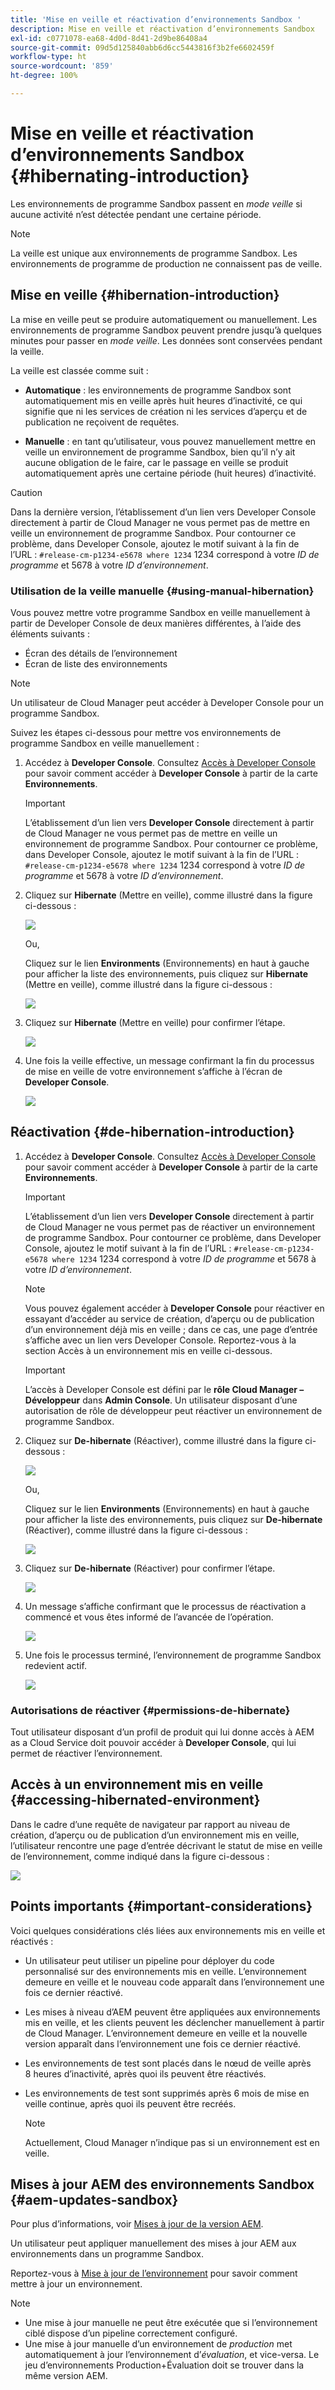 ```yaml
---
title: 'Mise en veille et réactivation d’environnements Sandbox '
description: Mise en veille et réactivation d’environnements Sandbox
exl-id: c0771078-ea68-4d0d-8d41-2d9be86408a4
source-git-commit: 09d5d125840abb6d6cc5443816f3b2fe6602459f
workflow-type: ht
source-wordcount: '859'
ht-degree: 100%

---
```


# Mise en veille et réactivation d’environnements Sandbox {#hibernating-introduction}

Les environnements de programme Sandbox passent en *mode veille* si aucune activité n’est détectée pendant une certaine période.

>[!NOTE]
>La veille est unique aux environnements de programme Sandbox. Les environnements de programme de production ne connaissent pas de veille.

## Mise en veille {#hibernation-introduction}

La mise en veille peut se produire automatiquement ou manuellement. Les environnements de programme Sandbox peuvent prendre jusqu’à quelques minutes pour passer en *mode veille*. Les données sont conservées pendant la veille.

La veille est classée comme suit :

* **Automatique** : les environnements de programme Sandbox sont automatiquement mis en veille après huit heures d’inactivité, ce qui signifie que ni les services de création ni les services d’aperçu et de publication ne reçoivent de requêtes.

* **Manuelle** : en tant qu’utilisateur, vous pouvez manuellement mettre en veille un environnement de programme Sandbox, bien qu’il n’y ait aucune obligation de le faire, car le passage en veille se produit automatiquement après une certaine période (huit heures) d’inactivité.

>[!CAUTION]
>Dans la dernière version, l’établissement d’un lien vers Developer Console directement à partir de Cloud Manager ne vous permet pas de mettre en veille un environnement de programme Sandbox. Pour contourner ce problème, dans Developer Console, ajoutez le motif suivant à la fin de l’URL : `#release-cm-p1234-e5678 where 1234` 1234 correspond à votre *ID de programme* et 5678 à votre *ID d’environnement*.

### Utilisation de la veille manuelle {#using-manual-hibernation}

Vous pouvez mettre votre programme Sandbox en veille manuellement à partir de Developer Console de deux manières différentes, à l’aide des éléments suivants :

* Écran des détails de l’environnement
* Écran de liste des environnements

>[!NOTE]
>Un utilisateur de Cloud Manager peut accéder à Developer Console pour un programme Sandbox.

Suivez les étapes ci-dessous pour mettre vos environnements de programme Sandbox en veille manuellement :

1. Accédez à **Developer Console**.
Consultez [Accès à Developer Console](/help/implementing/cloud-manager/manage-environments.md#accessing-developer-console) pour savoir comment accéder à **Developer Console** à partir de la carte **Environnements**.
   >[!IMPORTANT]
   >L’établissement d’un lien vers **Developer Console** directement à partir de Cloud Manager ne vous permet pas de mettre en veille un environnement de programme Sandbox. Pour contourner ce problème, dans Developer Console, ajoutez le motif suivant à la fin de l’URL : `#release-cm-p1234-e5678 where 1234` 1234 correspond à votre *ID de programme* et 5678 à votre *ID d’environnement*.

1. Cliquez sur **Hibernate** (Mettre en veille), comme illustré dans la figure ci-dessous :

   ![](assets/hibernate-1.png)

   Ou,

   Cliquez sur le lien **Environments** (Environnements) en haut à gauche pour afficher la liste des environnements, puis cliquez sur **Hibernate** (Mettre en veille), comme illustré dans la figure ci-dessous :

   ![](assets/hibernate-1b.png)

1. Cliquez sur **Hibernate** (Mettre en veille) pour confirmer l’étape.

   ![](assets/hibernate-2.png)

1. Une fois la veille effective, un message confirmant la fin du processus de mise en veille de votre environnement s’affiche à l’écran de **Developer Console**.

   ![](assets/hibernate-4.png)


## Réactivation {#de-hibernation-introduction}

1. Accédez à **Developer Console**.
Consultez [Accès à Developer Console](/help/implementing/cloud-manager/manage-environments.md#accessing-developer-console) pour savoir comment accéder à **Developer Console** à partir de la carte **Environnements**.

   >[!IMPORTANT]
   >L’établissement d’un lien vers **Developer Console** directement à partir de Cloud Manager ne vous permet pas de réactiver un environnement de programme Sandbox. Pour contourner ce problème, dans Developer Console, ajoutez le motif suivant à la fin de l’URL : `#release-cm-p1234-e5678 where 1234` 1234 correspond à votre *ID de programme* et 5678 à votre *ID d’environnement*.

   >[!NOTE]
   >Vous pouvez également accéder à **Developer Console** pour réactiver en essayant d’accéder au service de création, d’aperçu ou de publication d’un environnement déjà mis en veille ; dans ce cas, une page d’entrée s’affiche avec un lien vers Developer Console. Reportez-vous à la section Accès à un environnement mis en veille ci-dessous.

   >[!IMPORTANT]
   >L’accès à Developer Console est défini par le **rôle Cloud Manager – Développeur** dans **Admin Console**. Un utilisateur disposant d’une autorisation de rôle de développeur peut réactiver un environnement de programme Sandbox.

1. Cliquez sur **De-hibernate** (Réactiver), comme illustré dans la figure ci-dessous :

   ![](assets/de-hibernation-img1.png)

   Ou,

   Cliquez sur le lien **Environments** (Environnements) en haut à gauche pour afficher la liste des environnements, puis cliquez sur **De-hibernate** (Réactiver), comme illustré dans la figure ci-dessous :

   ![](assets/de-hibernate-1b.png)


1. Cliquez sur **De-hibernate** (Réactiver) pour confirmer l’étape.

   ![](assets/de-hibernation-img2.png)

1. Un message s’affiche confirmant que le processus de réactivation a commencé et vous êtes informé de l’avancée de l’opération.

   ![](assets/de-hibernation-img3.png)

1. Une fois le processus terminé, l’environnement de programme Sandbox redevient actif.

   ![](assets/de-hibernation-img4.png)

### Autorisations de réactiver {#permissions-de-hibernate}

Tout utilisateur disposant d’un profil de produit qui lui donne accès à AEM as a Cloud Service doit pouvoir accéder à **Developer Console**, qui lui permet de réactiver l’environnement.

## Accès à un environnement mis en veille {#accessing-hibernated-environment}

Dans le cadre d’une requête de navigateur par rapport au niveau de création, d’aperçu ou de publication d’un environnement mis en veille, l’utilisateur rencontre une page d’entrée décrivant le statut de mise en veille de l’environnement, comme indiqué dans la figure ci-dessous :

![](assets/de-hibernation-img5.png)

## Points importants {#important-considerations}

Voici quelques considérations clés liées aux environnements mis en veille et réactivés :

* Un utilisateur peut utiliser un pipeline pour déployer du code personnalisé sur des environnements mis en veille. L’environnement demeure en veille et le nouveau code apparaît dans l’environnement une fois ce dernier réactivé.

* Les mises à niveau d’AEM peuvent être appliquées aux environnements mis en veille, et les clients peuvent les déclencher manuellement à partir de Cloud Manager. L’environnement demeure en veille et la nouvelle version apparaît dans l’environnement une fois ce dernier réactivé.

* Les environnements de test sont placés dans le nœud de veille après 8 heures d’inactivité, après quoi ils peuvent être réactivés.

* Les environnements de test sont supprimés après 6 mois de mise en veille continue, après quoi ils peuvent être recréés.

   >[!NOTE]
   >Actuellement, Cloud Manager n’indique pas si un environnement est en veille.

## Mises à jour AEM des environnements Sandbox {#aem-updates-sandbox}

Pour plus d’informations, voir [Mises à jour de la version AEM](/help/implementing/deploying/aem-version-updates.md).

Un utilisateur peut appliquer manuellement des mises à jour AEM aux environnements dans un programme Sandbox.

Reportez-vous à [Mise à jour de l’environnement](/help/implementing/cloud-manager/manage-environments.md#updating-dev-environment) pour savoir comment mettre à jour un environnement.

>[!NOTE]
>* Une mise à jour manuelle ne peut être exécutée que si l’environnement ciblé dispose d’un pipeline correctement configuré.
>* Une mise à jour manuelle d’un environnement de *production* met automatiquement à jour l’environnement d’*évaluation*, et vice-versa. Le jeu d’environnements Production+Évaluation doit se trouver dans la même version AEM.

